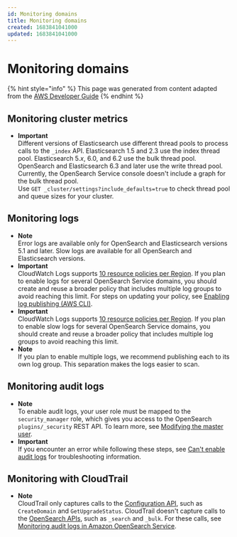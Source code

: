 ```yaml
---
id: Monitoring domains
title: Monitoring domains
created: 1683841041000
updated: 1683841041000
---
```

# Monitoring domains

{% hint style="info" %}
This page was generated from content adapted from the [AWS Developer Guide](https://github.com/awsdocs/amazon-opensearch-service-developer-guide.git)
{% endhint %}

## Monitoring cluster metrics

- **Important**  
Different versions of Elasticsearch use different thread pools to process calls to the `_index` API\. Elasticsearch 1\.5 and 2\.3 use the index thread pool\. Elasticsearch 5\.*x*, 6\.0, and 6\.2 use the bulk thread pool\. OpenSearch and Elasticsearch 6\.3 and later use the write thread pool\. Currently, the OpenSearch Service console doesn't include a graph for the bulk thread pool\.  
Use `GET _cluster/settings?include_defaults=true` to check thread pool and queue sizes for your cluster\.


## Monitoring logs

- **Note**  
Error logs are available only for OpenSearch and Elasticsearch versions 5\.1 and later\. Slow logs are available for all OpenSearch and Elasticsearch versions\.
- **Important**  
CloudWatch Logs supports [10 resource policies per Region](https://docs.aws.amazon.com/AmazonCloudWatchLogs/latest/APIReference/API_PutResourcePolicy.html)\. If you plan to enable logs for several OpenSearch Service domains, you should create and reuse a broader policy that includes multiple log groups to avoid reaching this limit\. For steps on updating your policy, see [Enabling log publishing \(AWS CLI\)](#createdomain-configure-slow-logs-cli)\.
- **Important**  
CloudWatch Logs supports [10 resource policies per Region](https://docs.aws.amazon.com/AmazonCloudWatchLogs/latest/APIReference/API_PutResourcePolicy.html)\. If you plan to enable slow logs for several OpenSearch Service domains, you should create and reuse a broader policy that includes multiple log groups to avoid reaching this limit\.
- **Note**  
If you plan to enable multiple logs, we recommend publishing each to its own log group\. This separation makes the logs easier to scan\.


## Monitoring audit logs

- **Note**  
To enable audit logs, your user role must be mapped to the `security_manager` role, which gives you access to the OpenSearch `plugins/_security` REST API\. To learn more, see [Modifying the master user](fgac.md#fgac-forget)\.
- **Important**  
If you encounter an error while following these steps, see [Can't enable audit logs](handling-errors.md#troubleshooting-audit-logs-error) for troubleshooting information\.


## Monitoring with CloudTrail

- **Note**  
CloudTrail only captures calls to the [Configuration API](https://docs.aws.amazon.com/opensearch-service/latest/APIReference/Welcome.html), such as `CreateDomain` and `GetUpgradeStatus`\. CloudTrail doesn't capture calls to the [OpenSearch APIs](supported-operations.md), such as `_search` and `_bulk`\. For these calls, see [Monitoring audit logs in Amazon OpenSearch Service](audit-logs.md)\.

